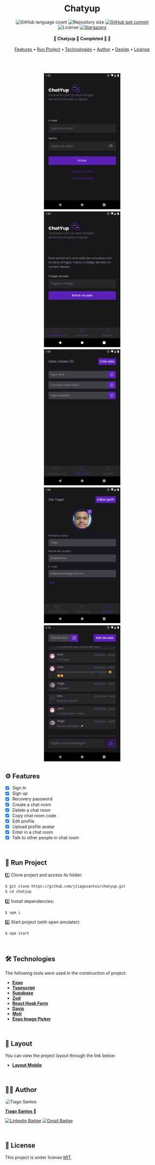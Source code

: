 <h1 align="center">Chatyup</h1>

<p align="center">
  <img alt="GitHub language count" src="https://img.shields.io/github/languages/count/jtiagosantos/chatyup?color=%green">
  <img alt="Repository size" src="https://img.shields.io/github/repo-size/jtiagosantos/chatyup?color=blue">
  <a href="https://github.com/jtiagosantos/alura-tube/commits/master">
    <img alt="GitHub last commit" src="https://img.shields.io/github/last-commit/jtiagosantos/chatyup?color=purple">
  </a>
  <img alt="License" src="https://img.shields.io/badge/license-MIT-brightgreen?color=orange">
   <a href="https://github.com/jtiagosantos/chatyup/stargazers">
    <img alt="Stargazers" src="https://img.shields.io/github/stars/jtiagosantos/chatyup?style=social">
  </a>
</p>

<h4 align="center"> 
  🚧 Chatyup 📲 Completed 🚀 🚧
</h4>

<p align="center">
  <a href="#-features">Features</a> •
  <a href="#-run-project">Run Project</a> • 
  <a href="#-technologies">Technologies</a> • 
  <a href="#-author">Author</a> • 
  <a href="#-design">Design</a> • 
  <a href="#-license">License</a>
</p>

<br>

<h1 align="center">
  <img src=".github/assets/cover-1.png" width="250" />
  <img src=".github/assets/cover-2.png" width="250" />
  <img src=".github/assets/cover-3.png" width="250" />
  <img src=".github/assets/cover-4.png" width="250" />
  <img src=".github/assets/cover-5.png" width="250" />
</h1>


## ⚙️ Features

- [x] Sign In
- [x] Sign up
- [x] Recovery password
- [x] Create a chat room
- [x] Delete a chat room
- [x] Copy chat room code
- [x] Edit profile
- [x] Upload profile avatar
- [x] Enter in a chat room
- [x] Talk to other people in chat room

<br>

## 🚀 Run Project

1️⃣ Clone project and access its folder:

```bash
$ git clone https://github.com/jtiagosantos/chatyup.git
$ cd chatyup
```

2️⃣ Install dependencies:

```bash
$ npm i
```

3️⃣ Start project (with open amulator):

```bash
$ npm start
```

<br>


## 🛠 Technologies

The following tools were used in the construction of project:

- **[Expo](https://docs.expo.dev/)**
- **[Typescript](https://www.typescriptlang.org/)**
- **[Supabase](https://supabase.com/docs)**
- **[Zod](https://github.com/colinhacks/zod)**
- **[React Hook Form](https://react-hook-form.com/)**
- **[Dayjs](https://www.npmjs.com/package/dayjs)**
- **[Moti](https://moti.fyi/)**
- **[Expo Image Picker](https://docs.expo.dev/versions/latest/sdk/imagepicker/)**

<br>

## 🔖 Layout

You can view the project layout through the link below:

- **[Layout Mobile](https://www.figma.com/file/GjG5k2EiNimCglcKn2tJs2/ChatYup?node-id=0-1&t=n7u5FCll6EJzuOfG-0)**

<br>

## 👨‍💻 Author

<img src="https://avatars.githubusercontent.com/u/63312141?v=4" width="100" alt="Tiago Santos" style="border-radius: 50px;" />

<strong><a href="https://github.com/jtiagosantos">Tiago Santos </a>🚀</strong>

[![Linkedin Badge](https://img.shields.io/badge/linkedin-%230077B5.svg?&style=for-the-badge&logo=linkedin&logoColor=white&link=https://www.linkedin.com/in/jos%C3%A9-tiago-santos-de-lima-aaa4361a4/)](https://www.linkedin.com/in/josetiagosantosdelima/)
[![Gmail Badge](https://img.shields.io/badge/Gmail-D14836?style=for-the-badge&logo=gmail&logoColor=white)](mailto:tiago.santos@icomp.ufam.edu.br)

<br>

## 📝 License

This project is under license [MIT](./LICENSE).
